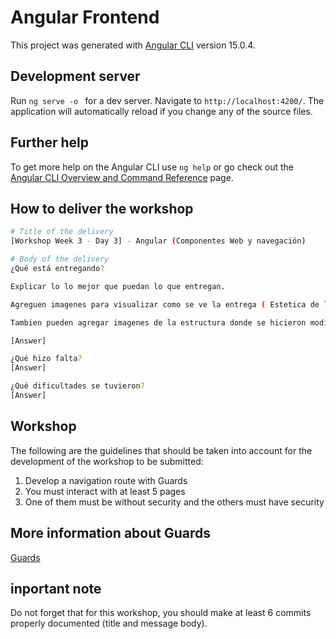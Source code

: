 # Angular Frontend

This project was generated with [Angular CLI](https://github.com/angular/angular-cli) version 15.0.4.

## Development server

Run `ng serve -o `  for a dev server. Navigate to `http://localhost:4200/`. The application will automatically reload if you change any of the source files.


## Further help

To get more help on the Angular CLI use `ng help` or go check out the [Angular CLI Overview and Command Reference](https://angular.io/cli) page.

## How to deliver the workshop

```bash
# Title of the delivery
[Workshop Week 3 - Day 3] - Angular (Componentes Web y navegación)

# Body of the delivery
¿Qué está entregando?

Explicar lo lo mejor que puedan lo que entregan.

Agreguen imagenes para visualizar como se ve la entrega ( Estetica de la pagina )

Tambien pueden agregar imagenes de la estructura donde se hicieron modificaciones para ayudar a corregir ( imagenes de los componentes, de las rutas y todo lo que pueda servir para corregir )

[Answer]

¿Qué hizo falta?
[Answer]

¿Qué dificultades se tuvieron?
[Answer]
```

## Workshop
The following are the guidelines that should be taken into account for the development of the workshop to be submitted:

1. Develop a navigation route with Guards
2. You must interact with at least 5 pages
3. One of them must be without security and the others must have security

## More information about Guards
[Guards](https://www.youtube.com/watch?v=Fhq20zubpPc)

## inportant note
Do not forget that for this workshop, you should make at least 6 commits properly documented (title and message body).
 
